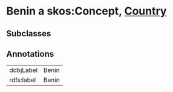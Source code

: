 # Benin a skos:Concept, [Country](/0.1/Country)

## Subclasses

## Annotations

|||
|-----|-----|
|ddbjLabel|Benin|
|rdfs:label|Benin|

